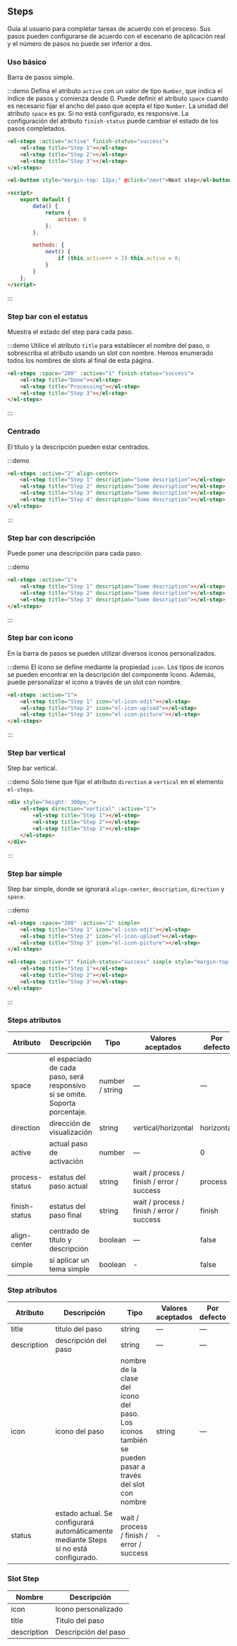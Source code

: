 ## Steps

Guía al usuario para completar tareas de acuerdo con el proceso. Sus pasos pueden configurarse de acuerdo con el escenario de aplicación real y el número de pasos no puede ser inferior a dos.

### Uso básico

Barra de pasos simple.

:::demo Defina el atributo `active` con un valor de tipo `Number`, que indica el índice de pasos y comienza desde 0. Puede definir el atributo `space` cuando es necesario fijar el ancho del paso que acepta el tipo `Number`. La unidad del atributo `space` es px. Si no está configurado, es responsive. La configuración del atributo `finish-status` puede cambiar el estado de los pasos completados.

```html
<el-steps :active="active" finish-status="success">
	<el-step title="Step 1"></el-step>
	<el-step title="Step 2"></el-step>
	<el-step title="Step 3"></el-step>
</el-steps>

<el-button style="margin-top: 12px;" @click="next">Next step</el-button>

<script>
	export default {
		data() {
			return {
				active: 0
			};
		},

		methods: {
			next() {
				if (this.active++ > 2) this.active = 0;
			}
		}
	};
</script>
```

:::

### Step bar con el estatus

Muestra el estado del step para cada paso.

:::demo Utilice el atributo `title` para establecer el nombre del paso, o sobrescriba el atributo usando un slot con nombre. Hemos enumerado todos los nombres de slots al final de esta página.

```html
<el-steps :space="200" :active="1" finish-status="success">
	<el-step title="Done"></el-step>
	<el-step title="Processing"></el-step>
	<el-step title="Step 3"></el-step>
</el-steps>
```

:::

### Centrado

El título y la descripción pueden estar centrados.

:::demo

```html
<el-steps :active="2" align-center>
	<el-step title="Step 1" description="Some description"></el-step>
	<el-step title="Step 2" description="Some description"></el-step>
	<el-step title="Step 3" description="Some description"></el-step>
	<el-step title="Step 4" description="Some description"></el-step>
</el-steps>
```

:::

### Step bar con descripción

Puede poner una descripción para cada paso.

:::demo

```html
<el-steps :active="1">
	<el-step title="Step 1" description="Some description"></el-step>
	<el-step title="Step 2" description="Some description"></el-step>
	<el-step title="Step 3" description="Some description"></el-step>
</el-steps>
```

:::

### Step bar con icono

En la barra de pasos se pueden utilizar diversos iconos personalizados.

:::demo El icono se define mediante la propiedad `icon`. Los tipos de iconos se pueden encontrar en la descripción del componente Icono. Además, puede personalizar el icono a través de un slot con nombre.

```html
<el-steps :active="1">
	<el-step title="Step 1" icon="el-icon-edit"></el-step>
	<el-step title="Step 2" icon="el-icon-upload"></el-step>
	<el-step title="Step 3" icon="el-icon-picture"></el-step>
</el-steps>
```

:::

### Step bar vertical

Step bar vertical.

:::demo Sólo tiene que fijar el atributo `direction` a `vertical` en el elemento `el-steps`.

```html
<div style="height: 300px;">
	<el-steps direction="vertical" :active="1">
		<el-step title="Step 1"></el-step>
		<el-step title="Step 2"></el-step>
		<el-step title="Step 3"></el-step>
	</el-steps>
</div>
```

:::

### Step bar simple

Step bar simple, donde se ignorará `align-center`, `description`, `direction` y `space`.

:::demo

```html
<el-steps :space="200" :active="1" simple>
	<el-step title="Step 1" icon="el-icon-edit"></el-step>
	<el-step title="Step 2" icon="el-icon-upload"></el-step>
	<el-step title="Step 3" icon="el-icon-picture"></el-step>
</el-steps>

<el-steps :active="1" finish-status="success" simple style="margin-top: 20px">
	<el-step title="Step 1"></el-step>
	<el-step title="Step 2"></el-step>
	<el-step title="Step 3"></el-step>
</el-steps>
```

:::

### Steps atributos

| Atributo       | Descripción                                                                 | Tipo            | Valores aceptados                         | Por defecto |
| -------------- | --------------------------------------------------------------------------- | --------------- | ----------------------------------------- | ----------- |
| space          | el espaciado de cada paso, será responsivo si se omite. Soporta porcentaje. | number / string | —                                         | —           |
| direction      | dirección de visualización                                                  | string          | vertical/horizontal                       | horizontal  |
| active         | actual paso de activación                                                   | number          | —                                         | 0           |
| process-status | estatus del paso actual                                                     | string          | wait / process / finish / error / success | process     |
| finish-status  | estatus del paso final                                                      | string          | wait / process / finish / error / success | finish      |
| align-center   | centrado de título y descripción                                            | boolean         | —                                         | false       |
| simple         | si aplicar un tema simple                                                   | boolean         | -                                         | false       |

### Step atributos

| Atributo    | Descripción                                                                          | Tipo                                                                                                   | Valores aceptados | Por defecto |
| ----------- | ------------------------------------------------------------------------------------ | ------------------------------------------------------------------------------------------------------ | ----------------- | ----------- |
| title       | titulo del paso                                                                      | string                                                                                                 | —                 | —           |
| description | descripción del paso                                                                 | string                                                                                                 | —                 | —           |
| icon        | icono del paso                                                                       | nombre de la clase del icono del paso. Los iconos también se pueden pasar a través del slot con nombre | string            | —           |
| status      | estado actual. Se configurará automáticamente mediante Steps si no está configurado. | wait / process / finish / error / success                                                              | -                 |             |

### Slot Step

| Nombre      | Descripción          |
| ----------- | -------------------- |
| icon        | Icono personalizado  |
| title       | Titulo del paso      |
| description | Descripción del paso |
